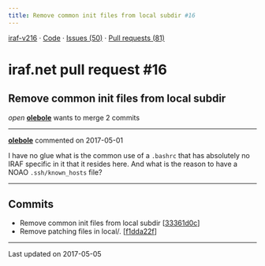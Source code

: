 ```yaml
---
title: Remove common init files from local subdir #16
---
```


[iraf-v216](/iraf-v216) · [Code](https://github.com/iraf-community/iraf/tree/iraf-v216) · [Issues (50)](/iraf-v216/issues) · [Pull requests (81)](/iraf-v216/issues/pulls)

# iraf.net pull request #16
## Remove common init files from local subdir
*open* **[olebole](https://github.com/olebole)** wants to merge 2 commits

- - - -

**[olebole](https://github.com/olebole)** commented on 2017-05-01

I have no glue what is the common use of a `.bashrc` that has absolutely no IRAF specific in it that it resides here. And what is the reason to have a NOAO `.ssh/known_hosts` file?
- - - -

## Commits

* Remove common init files from local subdir [[33361d0c](https://github.com/iraf-community/iraf/commit/33361d0c89a8037f9ebf91f96fe05bb1442f4cf9)]
* Remove patching files in local/. [[f1dda22f](https://github.com/iraf-community/iraf/commit/f1dda22fb1903f110ec5613fb69624f8109dd2b2)]

- - - -

Last updated on 2017-05-05
